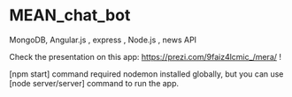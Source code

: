 # MEAN_chat_bot
MongoDB, Angular.js , express , Node.js , news API

Check the presentation on this app: https://prezi.com/9faiz4lcmic_/mera/ !


[npm start] command required nodemon installed globally, but
you can use [node server/server] command to run the app.
